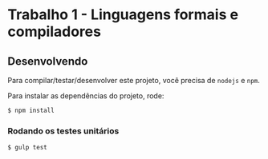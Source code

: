 # Trabalho 1 - Linguagens formais e compiladores

## Desenvolvendo

Para compilar/testar/desenvolver este projeto, você precisa de `nodejs` e `npm`.

Para instalar as dependências do projeto, rode:

```sh
$ npm install
```

### Rodando os testes unitários

```sh
$ gulp test
```
